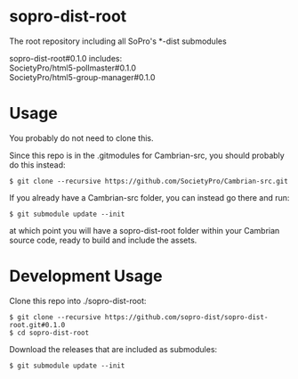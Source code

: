 sopro-dist-root
====

The root repository including all SoPro's *-dist submodules

sopro-dist-root#0.1.0 includes:  
SocietyPro/html5-pollmaster#0.1.0  
SocietyPro/html5-group-manager#0.1.0

Usage
=====

You probably do not need to clone this.

Since this repo is in the .gitmodules for Cambrian-src, you should probably do this instead:

    $ git clone --recursive https://github.com/SocietyPro/Cambrian-src.git

If you already have a Cambrian-src folder, you can instead go there and run:

    $ git submodule update --init


at which point you will have a sopro-dist-root folder within your Cambrian source code, ready to build and include the assets.


Development Usage
=================

Clone this repo into ./sopro-dist-root:

    $ git clone --recursive https://github.com/sopro-dist/sopro-dist-root.git#0.1.0
    $ cd sopro-dist-root

Download the releases that are included as submodules:

    $ git submodule update --init
  
